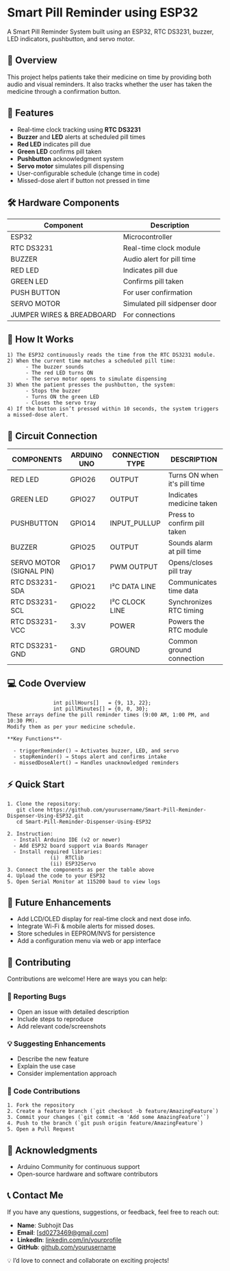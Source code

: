 # Smart Pill Reminder using ESP32
A Smart Pill Reminder System built using an ESP32, RTC DS3231, buzzer, LED indicators, pushbutton, and servo motor.

## 🎯 Overview
This project helps patients take their medicine on time by providing both audio and visual reminders. It also tracks whether the user has taken the medicine through a confirmation button.

## 🚀 Features

- Real-time clock tracking using **RTC DS3231**
- **Buzzer** and **LED** alerts at scheduled pill times
- **Red LED** indicates pill due
- **Green LED** confirms pill taken
- **Pushbutton** acknowledgment system
- **Servo motor** simulates pill dispensing
- User-configurable schedule (change time in code)
- Missed-dose alert if button not pressed in time

## 🛠️ Hardware Components

| Component | Description |
|-----------|---------------|
| ESP32 | Microcontroller |
| RTC DS3231 | Real-time clock module |
| BUZZER | Audio alert for pill time |
| RED LED | Indicates pill due |
| GREEN LED | Confirms pill taken |
| PUSH BUTTON | For user confirmation |
| SERVO MOTOR | Simulated pill sidpenser door |
| JUMPER WIRES & BREADBOARD | For connections |

## 🧠 How It Works
    1) The ESP32 continuously reads the time from the RTC DS3231 module.
    2) When the current time matches a scheduled pill time:
          - The buzzer sounds
          - The red LED turns ON
          - The servo motor opens to simulate dispensing
    3) When the patient presses the pushbutton, the system:
          - Stops the buzzer
          - Turns ON the green LED
          - Closes the servo tray
    4) If the button isn’t pressed within 10 seconds, the system triggers a missed-dose alert.

## 🔌 Circuit Connection


| COMPONENTS | ARDUINO UNO | CONNECTION TYPE | DESCRIPTION |
|-----------|---------------|---------------|---------------|
| RED LED | GPIO26 | OUTPUT | Turns ON when it's pill time |
| GREEN LED | GPIO27 | OUTPUT | Indicates medicine taken |
| PUSHBUTTON | GPIO14 | INPUT_PULLUP | Press to confirm pill taken |
| BUZZER | GPIO25 | OUTPUT | Sounds alarm at pill time |
| SERVO MOTOR (SIGNAL PIN) | GPIO17 | PWM OUTPUT | Opens/closes pill tray |
| RTC DS3231-SDA | GPIO21 | I²C DATA LINE | Communicates time data |
| RTC DS3231-SCL | GPIO22 | I²C CLOCK LINE | Synchronizes RTC timing |
| RTC DS3231-VCC | 3.3V | POWER | Powers the RTC module |
| RTC DS3231-GND | GND | GROUND | Common ground connection |

## 💻 Code Overview
                   int pillHours[]   = {9, 13, 22};
                   int pillMinutes[] = {0, 0, 30};
    These arrays define the pill reminder times (9:00 AM, 1:00 PM, and 10:30 PM).
    Modify them as per your medicine schedule.
  
    **Key Functions**-

      - triggerReminder() → Activates buzzer, LED, and servo
      - stopReminder() → Stops alert and confirms intake
      - missedDoseAlert() → Handles unacknowledged reminders

## ⚡ Quick Start
    1. Clone the repository:
       git clone https://github.com/yourusername/Smart-Pill-Reminder-Dispenser-Using-ESP32.git
       cd Smart-Pill-Reminder-Dispenser-Using-ESP32

    2. Instruction:
      - Install Arduino IDE (v2 or newer)
      - Add ESP32 board support via Boards Manager
      - Install required libraries:
                  (i)  RTClib
                  (ii) ESP32Servo
    3. Connect the components as per the table above
    4. Upload the code to your ESP32
    5. Open Serial Monitor at 115200 baud to view logs
      
## 🚀 Future Enhancements
   - Add LCD/OLED display for real-time clock and next dose info.
   - Integrate Wi-Fi & mobile alerts for missed doses.
   - Store schedules in EEPROM/NVS for persistence
   - Add a configuration menu via web or app interface
   

## 🤝 Contributing

Contributions are welcome! Here are ways you can help:

### 🐛 Reporting Bugs
- Open an issue with detailed description
- Include steps to reproduce
- Add relevant code/screenshots

### 💡 Suggesting Enhancements
- Describe the new feature
- Explain the use case
- Consider implementation approach

### 🔧 Code Contributions
    1. Fork the repository
    2. Create a feature branch (`git checkout -b feature/AmazingFeature`)
    3. Commit your changes (`git commit -m 'Add some AmazingFeature'`)
    4. Push to the branch (`git push origin feature/AmazingFeature`)
    5. Open a Pull Request

## 🙏 Acknowledgments
     
- Arduino Community for continuous support
- Open-source hardware and software contributors


## 📞 Contact Me
If you have any questions, suggestions, or feedback, feel free to reach out:

 - **Name**: Subhojit Das
 - **Email**: [sd0273469@gmail.com]
 - **LinkedIn**: [linkedin.com/in/yourprofile](https://www.linkedin.com/in/subhojit-das-1117962b2)
 - **GitHub**: [github.com/yourusername](https://github.com/cemk87)
   
💡 I’d love to connect and collaborate on exciting projects!


